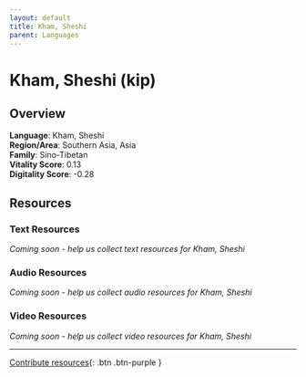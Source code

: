 ```yaml
---
layout: default
title: Kham, Sheshi
parent: Languages
---
```


# Kham, Sheshi (kip)

## Overview

**Language**: Kham, Sheshi  
**Region/Area**: Southern Asia, Asia  
**Family**: Sino-Tibetan  
**Vitality Score**: 0.13  
**Digitality Score**: -0.28  

## Resources

### Text Resources
*Coming soon - help us collect text resources for Kham, Sheshi*

### Audio Resources
*Coming soon - help us collect audio resources for Kham, Sheshi*

### Video Resources
*Coming soon - help us collect video resources for Kham, Sheshi*

---

[Contribute resources](https://fairtrain.github.io/){: .btn .btn-purple }
